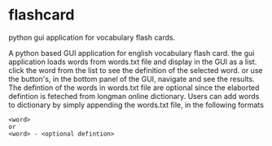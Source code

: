 # flashcard
python gui application for vocabulary flash cards.

A python based GUI application for english vocabulary flash card.
the gui application loads words from words.txt file and display in the GUI as a list.
click the word from the list to see the definition of the selected word. or use the button's, in the bottom panel of the GUI, navigate and see the results. 
The defintion of the words in words.txt file are optional since the elaborted defintion is feteched from longman online dictionary.
Users can add words to dictionary by simply appending the words.txt file, in the following formats

```
<word>
or
<word> - <optional defintion>
```
